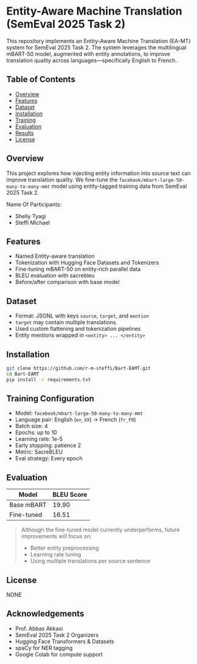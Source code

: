 
# Entity-Aware Machine Translation (SemEval 2025 Task 2)

This repository implements an Entity-Aware Machine Translation (EA-MT) system for SemEval 2025 Task 2. The system leverages the multilingual mBART-50 model, augmented with entity annotations, to improve translation quality across languages—specifically English to French.

## Table of Contents
- [Overview](#overview)
- [Features](#features)
- [Dataset](#dataset)
- [Installation](#installation)
- [Training](#training)
- [Evaluation](#evaluation)
- [Results](#results)
- [License](#license)

## Overview

This project explores how injecting entity information into source text can improve translation quality. We fine-tune the `facebook/mbart-large-50-many-to-many-mmt` model using entity-tagged training data from SemEval 2025 Task 2.

Name Of Participants:
-  Shelly Tyagi
-  Steffi Michael

##  Features

-  Named Entity-aware translation
-  Tokenization with Hugging Face Datasets and Tokenizers
-  Fine-tuning mBART-50 on entity-rich parallel data
-  BLEU evaluation with sacrebleu
-  Before/after comparison with base model

## Dataset

- Format: JSONL with keys `source`, `target`, and `mention`
- `target` may contain multiple translations.
- Used custom flattening and tokenization pipelines
- Entity mentions wrapped in `<entity> ... </entity>`

## Installation

```bash
git clone https://github.com/r-m-steffi/Bart-EAMT.git
cd Bart-EAMT
pip install -r requirements.txt
```

## Training Configuration

- Model: `facebook/mbart-large-50-many-to-many-mmt`
- Language pair: English (`en_XX`) → French (`fr_FR`)
- Batch size: 4
- Epochs: up to 10
- Learning rate: 1e-5
- Early stopping: patience 2
- Metric: SacreBLEU
- Eval strategy: Every epoch

## Evaluation

| Model        | BLEU Score |
|--------------|------------|
| Base mBART   | 19.90      |
| Fine-tuned   | 16.51      |

> Although the fine-tuned model currently underperforms, future improvements will focus on:
> - Better entity preprocessing
> - Learning rate tuning
> - Using multiple translations per source sentence

## License

NONE

## Acknowledgements
- Prof. Abbas Akkasi
- SemEval 2025 Task 2 Organizers
- Hugging Face Transformers & Datasets
- spaCy for NER tagging
- Google Colab for compute support
